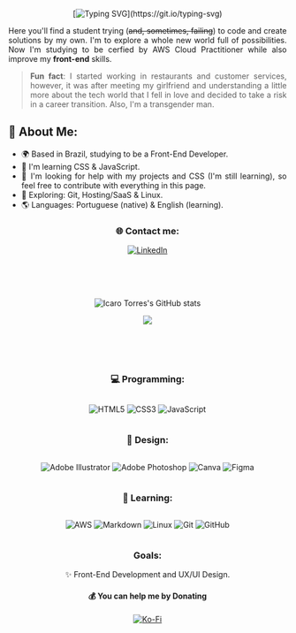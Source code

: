 <div align="center">

[![Typing SVG](https://readme-typing-svg.demolab.com?font=montserrat&size=30&pause=1000&color=741B1B&center=true&vCenter=true&width=250&lines=Hey!+I'm+Ícaro+Torres%2C+welcome!)](https://git.io/typing-svg)

</div>

<div align="justify">

Here you'll find a student trying (<s>and, sometimes, failing</s>) to code and create solutions by my own. I'm to explore a whole new world full of possibilities. Now I'm studying to be cerfied by AWS Cloud Practitioner while also improve my <b>front-end</b> skills.
>**Fun fact**: I started working in restaurants and  customer services, however, it was after meeting my girlfriend and understanding a little more about the tech world that I fell in love and decided to take a risk in a career transition. Also, I'm a transgender man.

## 💫 About Me:

- 🌍 Based in Brazil, studying to be a Front-End Developer.
- 🧠 I'm learning CSS & JavaScript.
- 🤔 I'm looking for help with my projects and CSS (I'm still learning), so feel free to contribute with everything in this page.
- 🔭 Exploring: Git, Hosting/SaaS & Linux.
- 🌎 Languages: Portuguese (native) & English (learning).

</div>

<div align="center">

### 🌐 Contact me:

[![LinkedIn](https://img.shields.io/badge/linkedin-%230077B5.svg?color=741B1B&style=for-the-badge&logo=linkedin&logoColor=white)](https://www.linkedin.com/in/icarotorresm/) 

</div>

<br>\
<br>

<div align="center">

![Icaro Torres's GitHub stats](https://github-readme-stats.vercel.app/api?username=icaro-torres&show_icons=false&theme=shadow_red&hide_border=true)

![](https://nirzak-streak-stats.vercel.app/?user=icaro-torres&theme=shadow_red&hide_border=true)

<br>\
<br>

### 💻 Programming:
<div style="display: inline-block">

![HTML5](https://img.shields.io/badge/html5-%23E34F26.svg?color=741B1B&style=for-the-badge&logo=html5&logoColor=white)
![CSS3](https://img.shields.io/badge/css3-%231572B6.svg?color=741B1B&style=for-the-badge&logo=css3&logoColor=white)
![JavaScript](https://img.shields.io/badge/javascript-%23323330.svg?color=741B1B&style=for-the-badge&logo=javascript&logoColor=white)

</div>

### 🎨 Design:
<div style="display: inline-block">

![Adobe Illustrator](https://img.shields.io/badge/adobe%20illustrator-%23FF9A00.svg?color=741B1B&style=for-the-badge&logo=adobe%20illustrator&logoColor=white)
![Adobe Photoshop](https://img.shields.io/badge/adobe%20photoshop-%2331A8FF.svg?color=741B1B&style=for-the-badge&logo=adobe%20photoshop&logoColor=white)
![Canva](https://img.shields.io/badge/Canva-%2300C4CC.svg?color=741B1B&style=for-the-badge&logo=Canva&logoColor=white)
![Figma](https://img.shields.io/badge/figma-%23F24E1E.svg?color=741B1B&style=for-the-badge&logo=figma&logoColor=white)

</div>

### 📖 Learning:
<div style="display: inline-block">

![AWS](https://img.shields.io/badge/AWS-%23FF9900.svg?color=741B1B&style=for-the-badge&logo=amazon-aws&logoColor=white)
![Markdown](https://img.shields.io/badge/markdown-%23000000.svg?color=741B1B&style=for-the-badge&logo=markdown&logoColor=white)
![Linux](https://img.shields.io/badge/Linux-FCC624?color=741B1B&style=for-the-badge&logo=linux&logoColor=white)
![Git](https://img.shields.io/badge/git-%23F05033.svg?color=741B1B&style=for-the-badge&logo=git&logoColor=white)
![GitHub](https://img.shields.io/badge/github-%23121011.svg?color=741B1B&style=for-the-badge&logo=github&logoColor=white)

</div>

### **Goals:**

✨ Front-End Development and UX/UI Design.

#### 💰 You can help me by Donating

[![Ko-Fi](https://img.shields.io/badge/Ko--fi-F16061?color=741B1B&style=for-the-badge&logo=ko-fi&logoColor=white)](https://ko-fi.com/icarotorres)

</div>
